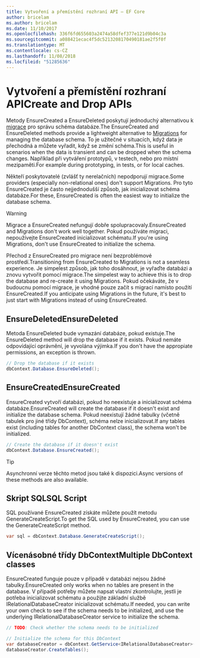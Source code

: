 ```yaml
---
title: Vytvoření a přemístění rozhraní API – EF Core
author: bricelam
ms.author: bricelam
ms.date: 11/10/2017
ms.openlocfilehash: 336f6fd655603a2474a58dfef377e121d9b04c3a
ms.sourcegitcommit: a088421ecac4f5dc5213208170490181ae2f5f0f
ms.translationtype: MT
ms.contentlocale: cs-CZ
ms.lasthandoff: 11/08/2018
ms.locfileid: "51285636"
---
```

# <a name="create-and-drop-apis"></a><span data-ttu-id="7dfed-102">Vytvoření a přemístění rozhraní API</span><span class="sxs-lookup"><span data-stu-id="7dfed-102">Create and Drop APIs</span></span>

<span data-ttu-id="7dfed-103">Metody EnsureCreated a EnsureDeleted poskytují jednoduchý alternativou k [migrace](migrations/index.md) pro správu schéma databáze.</span><span class="sxs-lookup"><span data-stu-id="7dfed-103">The EnsureCreated and EnsureDeleted methods provide a lightweight alternative to [Migrations](migrations/index.md) for managing the database schema.</span></span> <span data-ttu-id="7dfed-104">To je užitečné v situacích, když data je přechodná a můžete vyřadit, když se změní schéma.</span><span class="sxs-lookup"><span data-stu-id="7dfed-104">This is useful in scenarios when the data is transient and can be dropped when the schema changes.</span></span> <span data-ttu-id="7dfed-105">Například při vytváření prototypů, v testech, nebo pro místní mezipaměti.</span><span class="sxs-lookup"><span data-stu-id="7dfed-105">For example during prototyping, in tests, or for local caches.</span></span>

<span data-ttu-id="7dfed-106">Někteří poskytovatelé (zvlášť ty nerelačních) nepodporují migrace.</span><span class="sxs-lookup"><span data-stu-id="7dfed-106">Some providers (especially non-relational ones) don't support Migrations.</span></span> <span data-ttu-id="7dfed-107">Pro tyto EnsureCreated je často nejjednodušší způsob, jak inicializovat schéma databáze.</span><span class="sxs-lookup"><span data-stu-id="7dfed-107">For these, EnsureCreated is often the easiest way to initialize the database schema.</span></span>

> [!WARNING]
> <span data-ttu-id="7dfed-108">Migrace a EnsureCreated nefungují dobře spolupracovaly.</span><span class="sxs-lookup"><span data-stu-id="7dfed-108">EnsureCreated and Migrations don't work well together.</span></span> <span data-ttu-id="7dfed-109">Pokud používáte migraci, nepoužívejte EnsureCreated inicializovat schématu.</span><span class="sxs-lookup"><span data-stu-id="7dfed-109">If you're using Migrations, don't use EnsureCreated to initialize the schema.</span></span>

<span data-ttu-id="7dfed-110">Přechod z EnsureCreated pro migrace není bezproblémové prostředí.</span><span class="sxs-lookup"><span data-stu-id="7dfed-110">Transitioning from EnsureCreated to Migrations is not a seamless experience.</span></span> <span data-ttu-id="7dfed-111">Je simpelest způsob, jak toho dosáhnout, je vyřaďte databázi a znovu vytvořit pomocí migrace.</span><span class="sxs-lookup"><span data-stu-id="7dfed-111">The simpelest way to achieve this is to drop the database and re-create it using Migrations.</span></span> <span data-ttu-id="7dfed-112">Pokud očekáváte, že v budoucnu pomocí migrace, je vhodné pouze začít s migrací namísto použití EnsureCreated.</span><span class="sxs-lookup"><span data-stu-id="7dfed-112">If you anticipate using Migrations in the future, it's best to just start with Migrations instead of using EnsureCreated.</span></span>

## <a name="ensuredeleted"></a><span data-ttu-id="7dfed-113">EnsureDeleted</span><span class="sxs-lookup"><span data-stu-id="7dfed-113">EnsureDeleted</span></span>

<span data-ttu-id="7dfed-114">Metoda EnsureDeleted bude vymazání databáze, pokud existuje.</span><span class="sxs-lookup"><span data-stu-id="7dfed-114">The EnsureDeleted method will drop the database if it exists.</span></span> <span data-ttu-id="7dfed-115">Pokud nemáte odpovídající oprávnění, je vyvolána výjimka.</span><span class="sxs-lookup"><span data-stu-id="7dfed-115">If you don't have the appropiate permissions, an exception is thrown.</span></span>

``` csharp
// Drop the database if it exists
dbContext.Database.EnsureDeleted();
```

## <a name="ensurecreated"></a><span data-ttu-id="7dfed-116">EnsureCreated</span><span class="sxs-lookup"><span data-stu-id="7dfed-116">EnsureCreated</span></span>

<span data-ttu-id="7dfed-117">EnsureCreated vytvoří databázi, pokud ho neexistuje a inicializovat schéma databáze.</span><span class="sxs-lookup"><span data-stu-id="7dfed-117">EnsureCreated will create the database if it doesn't exist and initialize the database schema.</span></span> <span data-ttu-id="7dfed-118">Pokud neexistují žádné tabulky (včetně tabulek pro jiné třídy DbContext), schéma nelze inicializovat.</span><span class="sxs-lookup"><span data-stu-id="7dfed-118">If any tables exist (including tables for another DbContext class), the schema won't be initialized.</span></span>

``` csharp
// Create the database if it doesn't exist
dbContext.Database.EnsureCreated();
```

> [!TIP]
> <span data-ttu-id="7dfed-119">Asynchronní verze těchto metod jsou také k dispozici.</span><span class="sxs-lookup"><span data-stu-id="7dfed-119">Async versions of these methods are also available.</span></span>

## <a name="sql-script"></a><span data-ttu-id="7dfed-120">Skript SQL</span><span class="sxs-lookup"><span data-stu-id="7dfed-120">SQL Script</span></span>

<span data-ttu-id="7dfed-121">SQL používané EnsureCreated získáte můžete použít metodu GenerateCreateScript.</span><span class="sxs-lookup"><span data-stu-id="7dfed-121">To get the SQL used by EnsureCreated, you can use the GenerateCreateScript method.</span></span>

``` csharp
var sql = dbContext.Database.GenerateCreateScript();
```

## <a name="multiple-dbcontext-classes"></a><span data-ttu-id="7dfed-122">Vícenásobné třídy DbContext</span><span class="sxs-lookup"><span data-stu-id="7dfed-122">Multiple DbContext classes</span></span>

<span data-ttu-id="7dfed-123">EnsureCreated funguje pouze v případě v databázi nejsou žádné tabulky.</span><span class="sxs-lookup"><span data-stu-id="7dfed-123">EnsureCreated only works when no tables are present in the database.</span></span> <span data-ttu-id="7dfed-124">V případě potřeby můžete napsat vlastní zkontrolujte, jestli je potřeba inicializovat schématu a použijte základní službě IRelationalDatabaseCreator inicializovat schématu.</span><span class="sxs-lookup"><span data-stu-id="7dfed-124">If needed, you can write your own check to see if the schema needs to be initialized, and use the underlying IRelationalDatabaseCreator service to initialize the schema.</span></span>

``` csharp
// TODO: Check whether the schema needs to be initialized

// Initialize the schema for this DbContext
var databaseCreator = dbContext.GetService<IRelationalDatabaseCreator>();
databaseCreator.CreateTables();
```
